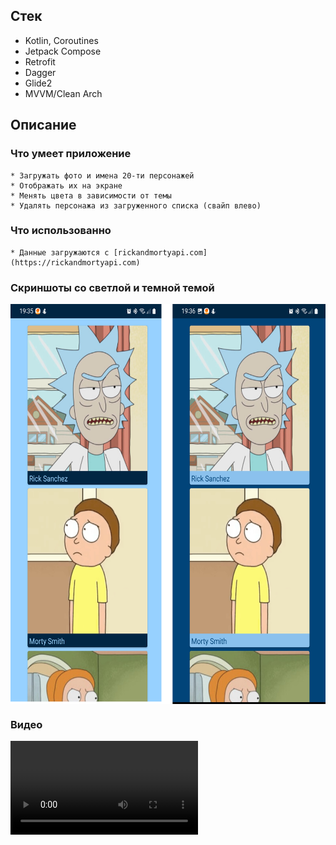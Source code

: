 ## Стек

* Kotlin, Coroutines
* Jetpack Compose
* Retrofit
* Dagger
* Glide2
* MVVM/Clean Arch

## Описание

### Что умеет приложение

    * Загружать фото и имена 20-ти персонажей
    * Отображать их на экране
    * Менять цвета в зависимости от темы
    * Удалять персонажа из загруженного списка (свайп влево)

### Что использованно

    * Данные загружаются с [rickandmortyapi.com](https://rickandmortyapi.com)

### Скриншоты со светлой и темной темой

<div>
  <img align="center" src="images/screenshots.png" alt="Светлая и темная темы" height="640">
</div>

### Видео

![Видео](video/XRecorder_27112022_194344.mp4?raw=true)